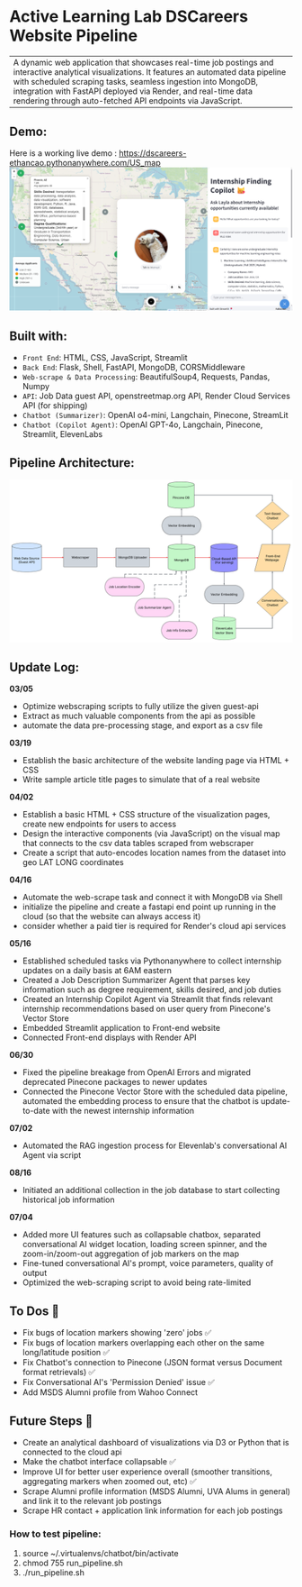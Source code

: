 # Active Learning Lab DSCareers Website Pipeline 
<table>
<tr>
<td>
  A dynamic web application that showcases real-time job postings and interactive analytical visualizations. It features an automated data pipeline with scheduled scraping tasks, seamless ingestion into MongoDB, integration with FastAPI deployed via Render, and real-time data rendering through auto-fetched API endpoints via JavaScript.
</td>
</tr>
</table>


## Demo:
Here is a working live demo : https://dscareers-ethancao.pythonanywhere.com/US_map
<img src="./misc/Demo-2.png" alt="demo image">

## Built with: 
- `Front End`: HTML, CSS, JavaScript, Streamlit
- `Back End`: Flask, Shell, FastAPI, MongoDB, CORSMiddleware
- `Web-scrape & Data Processing`: BeautifulSoup4, Requests, Pandas, Numpy
- `API`: Job Data guest API, openstreetmap.org API, Render Cloud Services API (for shipping)
- `Chatbot (Summarizer)`: OpenAI o4-mini, Langchain, Pinecone, StreamLit
- `Chatbot (Copilot Agent)`: OpenAI GPT-4o, Langchain, Pinecone, Streamlit, ElevenLabs

## Pipeline Architecture:
<img src="./misc/Data_Pipeline(1).png" alt="data pipeline">

## Update Log:
**03/05**
- Optimize webscraping scripts to fully utilize the given guest-api
- Extract as much valuable components from the api as possible
- automate the data pre-processing stage, and export as a csv file
  
**03/19**
- Establish the basic architecture of the website landing page via HTML + CSS
- Write sample article title pages to simulate that of a real website
  
**04/02**
- Establish a basic HTML + CSS structure of the visualization pages, create new endpoints for users to access
- Design the interactive components (via JavaScript) on the visual map that connects to the csv data tables scraped from webscraper
- Create a script that auto-encodes location names from the dataset into geo LAT LONG coordinates
  
**04/16**
- Automate the web-scrape task and connect it with MongoDB via Shell 
- initialize the pipeline and create a fastapi end point up running in the cloud (so that the website can always access it)
- consider whether a paid tier is required for Render's cloud api services

**05/16**
- Established scheduled tasks via Pythonanywhere to collect internship updates on a daily basis at 6AM eastern
- Created a Job Description Summarizer Agent that parses key information such as degree requirement, skills desired, and job duties
- Created an Internship Copilot Agent via Streamlit that finds relevant internship recommendations based on user query from Pinecone's Vector Store
- Embedded Streamlit application to Front-end website
- Connected Front-end displays with Render API

**06/30**
- Fixed the pipeline breakage from OpenAI Errors and migrated deprecated Pinecone packages to newer updates
- Connected the Pinecone Vector Store with the scheduled data pipeline, automated the embedding process to ensure that the chatbot is update-to-date with the newest internship information

**07/02**
- Automated the RAG ingestion process for Elevenlab's conversational AI Agent via script

**08/16**
- Initiated an additional collection in the job database to start collecting historical job information

**07/04**
- Added more UI features such as collapsable chatbox, separated conversational AI widget location, loading screen spinner, and the zoom-in/zoom-out aggregation of job markers on the map
- Fine-tuned conversational AI's prompt, voice parameters, quality of output
- Optimized the web-scraping script to avoid being rate-limited 

## To Dos 🚨
- Fix bugs of location markers showing 'zero' jobs ✅
- Fix bugs of location markers overlapping each other on the same long/latitude position ✅
- Fix Chatbot's connection to Pinecone (JSON format versus Document format retrievals) ✅
- Fix Conversational AI's 'Permission Denied' issue ✅
- Add MSDS Alumni profile from Wahoo Connect

## Future Steps 🔮
- Create an analytical dashboard of visualizations via D3 or Python that is connected to the cloud api
- Make the chatbot interface collapsable ✅
- Improve UI for better user experience overall (smoother transitions, aggregating markers when zoomed out, etc) ✅
- Scrape Alumni profile information (MSDS Alumni, UVA Alums in general) and link it to the relevant job postings
- Scrape HR contact + application link information for each job postings

### How to test pipeline:
1. source ~/.virtualenvs/chatbot/bin/activate
2. chmod 755 run_pipeline.sh
3. ./run_pipeline.sh


